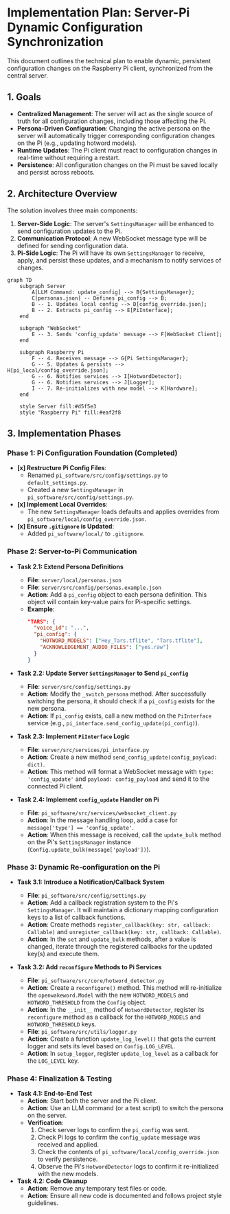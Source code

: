 # Implementation Plan: Server-Pi Dynamic Configuration Synchronization

This document outlines the technical plan to enable dynamic, persistent configuration changes on the Raspberry Pi client, synchronized from the central server.

## 1. Goals

- **Centralized Management**: The server will act as the single source of truth for all configuration changes, including those affecting the Pi.
- **Persona-Driven Configuration**: Changing the active persona on the server will automatically trigger corresponding configuration changes on the Pi (e.g., updating hotword models).
- **Runtime Updates**: The Pi client must react to configuration changes in real-time without requiring a restart.
- **Persistence**: All configuration changes on the Pi must be saved locally and persist across reboots.

## 2. Architecture Overview

The solution involves three main components:

1.  **Server-Side Logic**: The server's `SettingsManager` will be enhanced to send configuration updates to the Pi.
2.  **Communication Protocol**: A new WebSocket message type will be defined for sending configuration data.
3.  **Pi-Side Logic**: The Pi will have its own `SettingsManager` to receive, apply, and persist these updates, and a mechanism to notify services of changes.

```mermaid
graph TD
    subgraph Server
        A[LLM Command: update_config] --> B{SettingsManager};
        C[personas.json] -- Defines pi_config --> B;
        B -- 1. Updates local config --> D[config_override.json];
        B -- 2. Extracts pi_config --> E[PiInterface];
    end

    subgraph "WebSocket"
        E -- 3. Sends 'config_update' message --> F[WebSocket Client];
    end

    subgraph Raspberry Pi
        F -- 4. Receives message --> G{Pi SettingsManager};
        G -- 5. Updates & persists --> H[pi_local/config_override.json];
        G -- 6. Notifies services --> I[HotwordDetector];
        G -- 6. Notifies services --> J[Logger];
        I -- 7. Re-initializes with new model --> K[Hardware];
    end

    style Server fill:#d5f5e3
    style "Raspberry Pi" fill:#eaf2f8
```

## 3. Implementation Phases

### Phase 1: Pi Configuration Foundation (Completed)

- **[x] Restructure Pi Config Files**:
  - Renamed `pi_software/src/config/settings.py` to `default_settings.py`.
  - Created a new `SettingsManager` in `pi_software/src/config/settings.py`.
- **[x] Implement Local Overrides**:
  - The new `SettingsManager` loads defaults and applies overrides from `pi_software/local/config_override.json`.
- **[x] Ensure `.gitignore` is Updated**:
  - Added `pi_software/local/` to `.gitignore`.

### Phase 2: Server-to-Pi Communication

- **Task 2.1: Extend Persona Definitions**

  - **File**: `server/local/personas.json`
  - **File**: `server/src/config/personas.example.json`
  - **Action**: Add a `pi_config` object to each persona definition. This object will contain key-value pairs for Pi-specific settings.
  - **Example**:
    ```json
    "TARS": {
      "voice_id": "...",
      "pi_config": {
        "HOTWORD_MODELS": ["Hey_Tars.tflite", "Tars.tflite"],
        "ACKNOWLEDGEMENT_AUDIO_FILES": ["yes.raw"]
      }
    }
    ```

- **Task 2.2: Update Server `SettingsManager` to Send `pi_config`**

  - **File**: `server/src/config/settings.py`
  - **Action**: Modify the `_switch_persona` method. After successfully switching the persona, it should check if a `pi_config` exists for the new persona.
  - **Action**: If `pi_config` exists, call a new method on the `PiInterface` service (e.g., `pi_interface.send_config_update(pi_config)`).

- **Task 2.3: Implement `PiInterface` Logic**

  - **File**: `server/src/services/pi_interface.py`
  - **Action**: Create a new method `send_config_update(config_payload: dict)`.
  - **Action**: This method will format a WebSocket message with `type: 'config_update'` and `payload: config_payload` and send it to the connected Pi client.

- **Task 2.4: Implement `config_update` Handler on Pi**
  - **File**: `pi_software/src/services/websocket_client.py`
  - **Action**: In the message handling loop, add a case for `message['type'] == 'config_update'`.
  - **Action**: When this message is received, call the `update_bulk` method on the Pi's `SettingsManager` instance (`Config.update_bulk(message['payload'])`).

### Phase 3: Dynamic Re-configuration on the Pi

- **Task 3.1: Introduce a Notification/Callback System**

  - **File**: `pi_software/src/config/settings.py`
  - **Action**: Add a callback registration system to the Pi's `SettingsManager`. It will maintain a dictionary mapping configuration keys to a list of callback functions.
  - **Action**: Create methods `register_callback(key: str, callback: Callable)` and `unregister_callback(key: str, callback: Callable)`.
  - **Action**: In the `set` and `update_bulk` methods, after a value is changed, iterate through the registered callbacks for the updated key(s) and execute them.

- **Task 3.2: Add `reconfigure` Methods to Pi Services**
  - **File**: `pi_software/src/core/hotword_detector.py`
  - **Action**: Create a `reconfigure()` method. This method will re-initialize the `openwakeword.Model` with the new `HOTWORD_MODELS` and `HOTWORD_THRESHOLD` from the `Config` object.
  - **Action**: In the `__init__` method of `HotwordDetector`, register its `reconfigure` method as a callback for the `HOTWORD_MODELS` and `HOTWORD_THRESHOLD` keys.
  - **File**: `pi_software/src/utils/logger.py`
  - **Action**: Create a function `update_log_level()` that gets the current logger and sets its level based on `Config.LOG_LEVEL`.
  - **Action**: In `setup_logger`, register `update_log_level` as a callback for the `LOG_LEVEL` key.

### Phase 4: Finalization & Testing

- **Task 4.1: End-to-End Test**
  - **Action**: Start both the server and the Pi client.
  - **Action**: Use an LLM command (or a test script) to switch the persona on the server.
  - **Verification**:
    1.  Check server logs to confirm the `pi_config` was sent.
    2.  Check Pi logs to confirm the `config_update` message was received and applied.
    3.  Check the contents of `pi_software/local/config_override.json` to verify persistence.
    4.  Observe the Pi's `HotwordDetector` logs to confirm it re-initialized with the new models.
- **Task 4.2: Code Cleanup**
  - **Action**: Remove any temporary test files or code.
  - **Action**: Ensure all new code is documented and follows project style guidelines.
